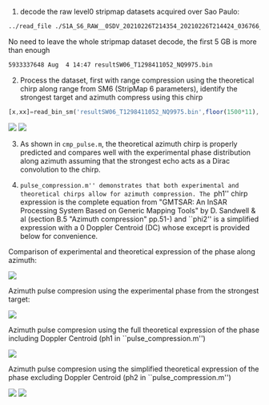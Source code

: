 1. decode the raw level0 stripmap datasets acquired over Sao Paulo:

```bash
../read_file ./S1A_S6_RAW__0SDV_20210226T214354_20210226T214424_036766_045287_FD68.SAFE/s1a-s6-raw-s-vv-20210226t214354-20210226t214424-036766-045287.dat > output.txt
```

No need to leave the whole stripmap dataset decode, the first 5 GB is more than
enough
```bash
5933337648 Aug  4 14:47 resultSW06_T1298411052_NQ9975.bin
```

2. Process the dataset, first with range compression using the theoretical chirp
along range from SM6 (StripMap 6 parameters), identify the strongest target 
and azimuth compress using this chirp
```Octave
[x,xx]=read_bin_sm('resultSW06_T1298411052_NQ9975.bin',floor(1500*11), 19950);
```

<img src="210803_sm_chirps.png">

<img src="210803_sm_map.png">

3. As shown in ``cmp_pulse.m``, the theoretical azimuth chirp is properly predicted
and compares well with the experimental phase distribution along azimuth assuming that
the strongest echo acts as a Dirac convolution to the chirp.

4. ``pulse_compression.m'' demonstrates that both experimental and theoretical chirps
allow for azimuth compression. The ``ph1'' chirp expression is the complete equation
from "GMTSAR: An InSAR Processing System Based on Generic Mapping Tools" by D. Sandwell
& al (section B.5 "Azimuth compression" pp.51-) and ``phi2'' is a simplified expression with 
a 0 Doppler Centroid (DC) whose exceprt is provided below for convenience.

Comparison of experimental and theoretical expression of the phase along azimuth:

<img src="saopauloSM_phase.png">

Azimuth pulse compresion using the experimental phase from the strongest target:

<img src="saopauloSM_expe.png">

Azimuth pulse compresion using the full theoretical expression of the phase including Doppler
Centroid (ph1 in ``pulse_compression.m'')

<img src="saopauloSM_ph1.png">

Azimuth pulse compresion using the simplified theoretical expression of the phase excluding Doppler
Centroid (ph2 in ``pulse_compression.m'')

<img src="saopauloSM_ph2.png">

<img src="GMTSAR.png">


